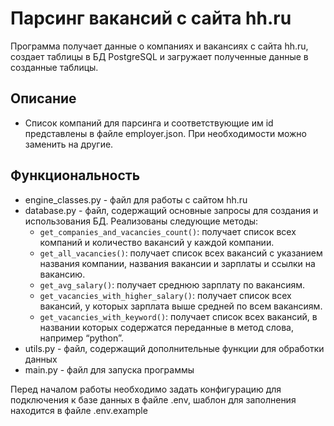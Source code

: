# Парсинг вакансий с сайта hh.ru

Программа получает данные о компаниях и вакансиях с сайта hh.ru, создает таблицы в БД PostgreSQL и загружает полученные
данные в созданные таблицы.

## Описание

* Список компаний для парсинга и соответствующие им id представлены в файле employer.json. При необходимости можно
  заменить на другие.

## Функциональность

* engine_classes.py - файл для работы с сайтом hh.ru
* database.py - файл, содержащий основные запросы для создания и использования БД. Реализованы следующие методы:
    - `get_companies_and_vacancies_count()`: получает список всех компаний и количество вакансий у каждой компании.
    - `get_all_vacancies()`: получает список всех вакансий с указанием названия компании, названия вакансии и зарплаты и
      ссылки на вакансию.
    - `get_avg_salary()`: получает среднюю зарплату по вакансиям.
    - `get_vacancies_with_higher_salary()`: получает список всех вакансий, у которых зарплата выше средней по всем
      вакансиям.
    - `get_vacancies_with_keyword()`: получает список всех вакансий, в названии которых содержатся переданные в метод
      слова,
      например “python”.
* utils.py - файл, содержащий дополнительные функции для обработки данных
* main.py - файл для запуска программы

Перед началом работы необходимо задать конфигурацию для подключения к базе данных в файле .env, шаблон для заполнения
находится в файле .env.example